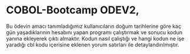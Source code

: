# COBOL-Bootcamp ODEV2,
Bu ödevin amacı tanımladığımız kullanıcıların doğum tarihlerine göre kaç gün yaşadıklarının hesabını yapan programı çalıştırmak ve sonucu kodun yanına ekleyerek çıktı almaktır.
Kodun nasıl çalıştığı ve hangi kodun ne işe yaradığı cbl kodu içerisine eklenen yorum satırları ile detaylandırılmıştır.
